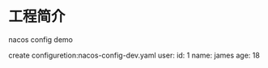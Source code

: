 # 工程简介
nacos config demo


create configuretion:nacos-config-dev.yaml
user:
  id: 1
  name: james
  age: 18

